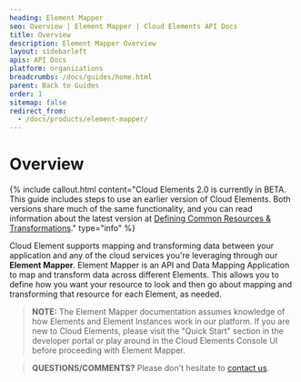 ```yaml
---
heading: Element Mapper
seo: Overview | Element Mapper | Cloud Elements API Docs
title: Overview
description: Element Mapper Overview
layout: sidebarleft
apis: API Docs
platform: organizations
breadcrumbs: /docs/guides/home.html
parent: Back to Guides
order: 1
sitemap: false
redirect_from:
  - /docs/products/element-mapper/
---
```


# Overview

{% include callout.html content="Cloud Elements 2.0 is currently in BETA. This guide includes steps to use an earlier version of Cloud Elements. Both versions share much of the same functionality, and you can read information about the latest version at <a href=../../guides/common-resources/index.html>Defining Common Resources & Transformations</a>." type="info" %}

Cloud Element supports mapping and transforming data between your application and any of the cloud services you're leveraging through our **Element Mapper**.  Element Mapper is an API and Data Mapping Application to map and transform data across different Elements. This allows you to define how you want your resource to look and then go about mapping and transforming that resource for each Element, as needed.

> **NOTE:** The Element Mapper documentation assumes knowledge of how Elements and Element Instances work in our platform.  If you are new to Cloud Elements, please visit the "Quick Start" section in the developer portal or play around in the Cloud Elements Console UI before proceeding with Element Mapper.

> **QUESTIONS/COMMENTS?** Please don't hesitate to [contact us](mailto:support@cloud-elements.com).
